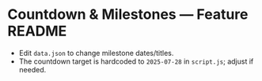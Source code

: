 # Countdown & Milestones — Feature README

- Edit `data.json` to change milestone dates/titles.
- The countdown target is hardcoded to `2025-07-28` in `script.js`; adjust if needed.